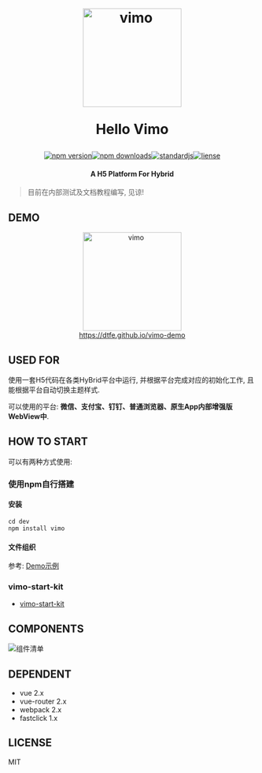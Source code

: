 <h1 align="center"><img src="https://github.com/DTFE/Vimo/blob/master/dev/static/img/vimo.png?raw=true" alt="vimo" width="200"><p align="center">Hello Vimo</p></h1>

<p align="center"><a href="https://www.npmjs.com/package/vimo"><img src="https://img.shields.io/npm/v/vimo.svg" alt="npm version"></a><a href="https://www.npmjs.com/package/vimo"><img src="https://img.shields.io/npm/dm/vimo.svg" alt="npm downloads"></a><a href="https://standardjs.com"><img src="https://img.shields.io/badge/code_style-standard-brightgreen.svg" alt="standardjs"></a><a href="#"><img src="https://img.shields.io/github/license/DTFE/Vimo.svg" alt="liense"></a></p>

<h4 align="center">A H5 Platform For Hybrid</h4>

> 目前在内部测试及文档教程编写, 见谅!

## DEMO

<p align="center"><img src="https://github.com/DTFE/Vimo/blob/master/dev/static/img/vimo_qrcode.png?raw=true" alt="vimo" width="200"><br><a align="center" href="https://dtfe.github.io/vimo-demo">https://dtfe.github.io/vimo-demo</a></p>

## USED FOR

使用一套H5代码在各类HyBrid平台中运行, 并根据平台完成对应的初始化工作, 且能根据平台自动切换主题样式.

可以使用的平台:  **微信、支付宝、钉钉、普通浏览器、原生App内部增强版WebView中**.

## HOW TO START



可以有两种方式使用: 

### 使用npm自行搭建

#### 安装
```
cd dev 
npm install vimo
```

#### 文件组织

参考: [Demo示例](https://github.com/DTFE/vimo/tree/master/dev/src)


### vimo-start-kit

- [vimo-start-kit](https://github.com/DTFE/vimo-start-kit)

## COMPONENTS

![组件清单](https://github.com/DTFE/Vimo/blob/master/dev/static/img/vimo_components.png?raw=true)

## DEPENDENT

- vue 2.x
- vue-router 2.x
- webpack 2.x
- fastclick 1.x



## LICENSE

MIT

